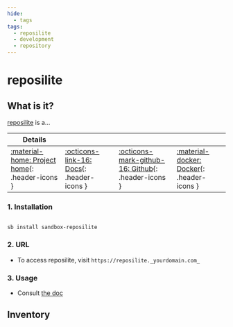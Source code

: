```yaml
---
hide:
  - tags
tags:
  - reposilite
  - development
  - repository
---
```


# reposilite

## What is it?

[reposilite](https://reposilite.com/) is a...

| Details     |             |             |             |
|-------------|-------------|-------------|-------------|
| [:material-home: Project home](https://reposilite.com/){: .header-icons } | [:octicons-link-16: Docs](https://reposilite.com/guide/about){: .header-icons } | [:octicons-mark-github-16: Github](https://github.com/dzikoysk/reposilite){: .header-icons } | [:material-docker: Docker](https://hub.docker.com/r/dzikoysk/reposilite){: .header-icons }|

### 1. Installation

``` shell

sb install sandbox-reposilite

```

### 2. URL

- To access reposilite, visit `https://reposilite._yourdomain.com_`

### 3. Usage

- Consult [the doc](https://reposilite.com/guide/docker)

## Inventory
<!-- BEGIN SALTBOX MANAGED VARIABLES SECTION -->
<!-- END SALTBOX MANAGED VARIABLES SECTION -->
